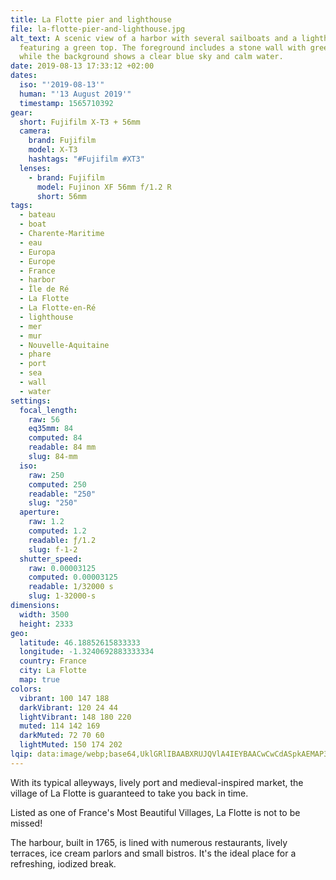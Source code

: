 ```yaml
---
title: La Flotte pier and lighthouse
file: la-flotte-pier-and-lighthouse.jpg
alt_text: A scenic view of a harbor with several sailboats and a lighthouse
  featuring a green top. The foreground includes a stone wall with greenery,
  while the background shows a clear blue sky and calm water.
date: 2019-08-13 17:33:12 +02:00
dates:
  iso: "'2019-08-13'"
  human: "'13 August 2019'"
  timestamp: 1565710392
gear:
  short: Fujifilm X-T3 + 56mm
  camera:
    brand: Fujifilm
    model: X-T3
    hashtags: "#Fujifilm #XT3"
  lenses:
    - brand: Fujifilm
      model: Fujinon XF 56mm f/1.2 R
      short: 56mm
tags:
  - bateau
  - boat
  - Charente-Maritime
  - eau
  - Europa
  - Europe
  - France
  - harbor
  - Île de Ré
  - La Flotte
  - La Flotte-en-Ré
  - lighthouse
  - mer
  - mur
  - Nouvelle-Aquitaine
  - phare
  - port
  - sea
  - wall
  - water
settings:
  focal_length:
    raw: 56
    eq35mm: 84
    computed: 84
    readable: 84 mm
    slug: 84-mm
  iso:
    raw: 250
    computed: 250
    readable: "250"
    slug: "250"
  aperture:
    raw: 1.2
    computed: 1.2
    readable: ƒ/1.2
    slug: f-1-2
  shutter_speed:
    raw: 0.00003125
    computed: 0.00003125
    readable: 1/32000 s
    slug: 1-32000-s
dimensions:
  width: 3500
  height: 2333
geo:
  latitude: 46.18852615833333
  longitude: -1.3240692883333334
  country: France
  city: La Flotte
  map: true
colors:
  vibrant: 100 147 188
  darkVibrant: 120 24 44
  lightVibrant: 148 180 220
  muted: 114 142 169
  darkMuted: 72 70 60
  lightMuted: 150 174 202
lqip: data:image/webp;base64,UklGRlIBAABXRUJQVlA4IEYBAACwCwCdASpkAEMAP3GmyVq0v7KrMVQ6A/AuCWUAzYkt7xnccCB1Jn/LgQgk2VqJQQjgAdR/EDDEGJ+xAlN1F6pSb18fB35iPj3gu1N1qOQxZgc02tiS4nv+296u6RtSmztbGxrVI8AA/rmx+qAqKKP9aRCB+L+0q5vF5hmv5Fy9QnzL1Y32oFQNdpXf+/nH67RePmbf+PdBfpN2ReM6LAHT2WfgBEbdYsuF0BKKi7JohHclspkCTRo7PLjcQevcXU9xeYADD8De2ofZi9Fbh/iquF+Vj5wcwuC+UrrI46mjRD/AE1HePdzUJkbpYTfNJNakwrFLFoAvTNd6XTI6BYqnbxNnGDMIxNNMdNMhIe9lbYKDeIxrmp2Zpz4uSk4H0HofYpQdXLb67AefhNv+ua0sNOGBQ6HM6ar3zBuQQ/P3lEZHlOgAAA==
---
```


With its typical alleyways, lively port and medieval-inspired market, the village of La Flotte is guaranteed to take you back in time.

Listed as one of France's Most Beautiful Villages, La Flotte is not to be missed!

The harbour, built in 1765, is lined with numerous restaurants, lively terraces, ice cream parlors and small bistros. It's the ideal place for a refreshing, iodized break.

